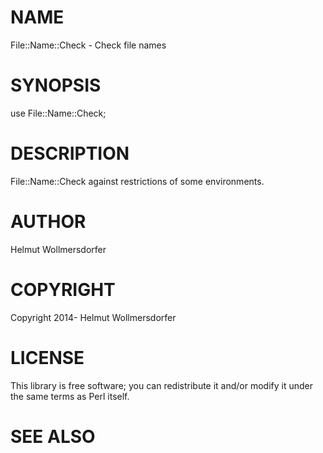 # NAME

File::Name::Check - Check file names

# SYNOPSIS

  use File::Name::Check;

# DESCRIPTION

File::Name::Check against restrictions of some environments.

# AUTHOR

Helmut Wollmersdorfer

# COPYRIGHT

Copyright 2014- Helmut Wollmersdorfer

# LICENSE

This library is free software; you can redistribute it and/or modify
it under the same terms as Perl itself.

# SEE ALSO
